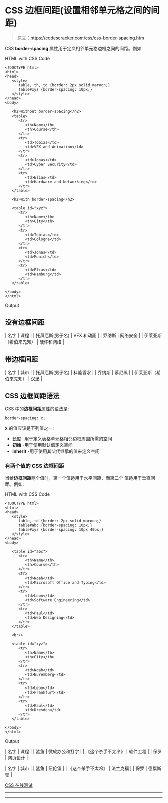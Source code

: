 # CSS 边框间距(设置相邻单元格之间的间距)

> 原文：<https://codescracker.com/css/css-border-spacing.htm>

CSS **border-spacing** 属性用于定义相邻单元格边框之间的间距。例如:

HTML with CSS Code

```
<!DOCTYPE html>
<html>
<head>
   <style>
      table, th, td {border: 2px solid maroon;}
      table#xyz {border-spacing: 10px;}
   </style>
</head>
<body>

   <h2>Without border-spacing</h2>
   <table>
      <tr>
         <th>Name</th>
         <th>Course</th>
      </tr>
      <tr>
         <td>Tobias</td>
         <td>VFX and Animation</td>
      </tr>
      <tr>
         <td>Jonas</td>
         <td>Cyber Security</td>
      </tr>
      <tr>
         <td>Elias</td>
         <td>Hardware and Networking</td>
      </tr>
   </table>

   <h2>With border-spacing</h2>

   <table id="xyz">
      <tr>
         <th>Name</th>
         <th>City</th>
      </tr>
      <tr>
         <td>Tobias</td>
         <td>Cologne</td>
      </tr>
      <tr>
         <td>Jonas</td>
         <td>Munich</td>
      </tr>
      <tr>
         <td>Elias</td>
         <td>Hamburg</td>
      </tr>
   </table>

</body>
</html>
```

Output

## 没有边框间距

| 名字 | 课程 |
| 托拜厄斯(男子名) | VFX 和动画 |
| 乔纳斯 | 网络安全 |
| 伊莱亚斯（希伯来先知） | 硬件和网络 |

## 带边框间距

| 名字 | 城市 |
| 托拜厄斯(男子名) | 科隆香水 |
| 乔纳斯 | 慕尼黑 |
| 伊莱亚斯（希伯来先知） | 汉堡 |

## CSS 边框间距语法

CSS 中的**边框间距**属性的语法是:

```
border-spacing: x;
```

**x** 的值应该是下列值之一:

*   [长度](/css/css-length-units.htm) -用于定义表格单元格相邻边框周围所需的空间
*   **初始** -用于使用默认值定义空间
*   **inherit** -用于使用其父代继承的值来定义空间

### 有两个值的 CSS 边框间距

当给**边框间距**两个值时，第一个值适用于水平间距，而第二个 值适用于垂直间距。例如:

HTML with CSS Code

```
<!DOCTYPE html>
<html>
<head>
   <style>
      table, td {border: 2px solid maroon;}
      table#abc {border-spacing: 10px;}
      table#xyz {border-spacing: 10px 40px;}
   </style>
</head>
<body>

   <table id="abc">
      <tr>
         <th>Name</th>
         <th>Course</th>
      </tr>
      <tr>
         <td>Noah</td>
         <td>Microsoft Office and Typing</td>
      </tr>
      <tr>
         <td>Leon</td>
         <td>Software Engineering</td>
      </tr>
      <tr>
         <td>Paul</td>
         <td>Web Designing</td>
      </tr>
   </table>

   <br/>

   <table id="xyz">
      <tr>
         <th>Name</th>
         <th>City</th>
      </tr>
      <tr>
         <td>Noah</td>
         <td>Nuremberg</td>
      </tr>
      <tr>
         <td>Leon</td>
         <td>Frankfurt</td>
      </tr>
      <tr>
         <td>Paul</td>
         <td>Dresden</td>
      </tr>
   </table>

</body>
</html>
```

Output

| 名字 | 课程 |
| 鲨鱼 | 微软办公和打字 |
| 《这个杀手不太冷》 | 软件工程 |
| 保罗 | 网页设计 |

| 名字 | 城市 |
| 鲨鱼 | 纽伦堡 |
| 《这个杀手不太冷》 | 法兰克福 |
| 保罗 | 德累斯顿 |

[CSS 在线测试](/exam/showtest.php?subid=5)

* * *

* * *